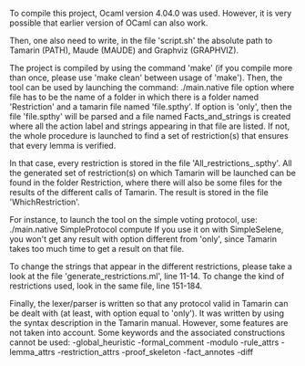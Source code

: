 To compile this project, Ocaml version 4.04.0 was used. However,
it is very possible that earlier version of OCaml can also work.

Then, one also need to write, in the file 'script.sh' the absolute path 
to Tamarin (PATH), Maude (MAUDE) and Graphviz (GRAPHVIZ).

The project is compiled by using the command 'make' (if you compile 
more than once, please use 'make clean' between usage of 'make'). Then,
the tool can be used by launching the command:
	./main.native file option
where file has to be the name of a folder in which there is a folder 
named 'Restriction' and a tamarin file named 'file.spthy'. If option is 
'only', then the file 'file.spthy' will be parsed and a file named 
Facts_and_strings is created where all the action label and strings 
appearing in that file are listed. If not, the whole procedure is 
launched to find a set of restriction(s) that ensures that every lemma 
is verified.

In that case, every restriction is stored in the file 
'All_restrictions_.spthy'. All the generated set of restriction(s) on 
which Tamarin will be launched can be found in the folder Restriction, 
where there will also be some files for the results of the different 
calls of Tamarin. The result is stored in the file 'WhichRestriction'.

For instance, to launch the tool on the simple voting protocol, use:
	./main.native SimpleProtocol compute
If you use it on with SimpleSelene, you won't get any result with option 
different from 'only', since Tamarin takes too much time to get a result 
on that file.

To change the strings that appear in the different restrictions, please 
take a look at the file 'generate_restrictions.ml', line 11-14. 
To change the kind of restrictions used, look in the same file, line 
151-184.

Finally, the lexer/parser is written so that any protocol valid in 
Tamarin can be dealt with (at least, with option equal to 'only'). 
It was written by using the syntax description in the Tamarin manual.
However, some features are not taken into account. Some keywords and 
the associated constructions cannot be used:
	-global_heuristic
	-formal_comment
	-modulo
	-rule_attrs
	-lemma_attrs
	-restriction_attrs
	-proof_skeleton
	-fact_annotes
	-diff

